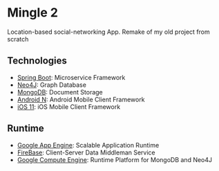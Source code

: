 # Mingle 2
Location-based social-networking App. Remake of my old project from scratch

## Technologies
- [Spring Boot](https://docs.spring.io/spring-boot/docs/current/reference/htmlsingle/): Microservice Framework
- [Neo4J](https://neo4j.com/docs/): Graph Database
- [MongoDB](https://docs.mongodb.com/): Document Storage
- [Android N](https://developer.android.com/about/versions/nougat/android-7.0.html): Android Mobile Client Framework
- [iOS 11](https://developer.apple.com/ios/): iOS Mobile Client Framework

## Runtime
- [Google App Engine](https://github.com/GoogleCloudPlatform/getting-started-java/tree/master/helloworld-springboot): Scalable Application Runtime
- [FireBase](https://firebase.google.com/docs/): Client-Server Data Middleman Service 
- [Google Compute Engine](https://cloud.google.com/compute/): Runtime Platform for MongoDB and Neo4J
